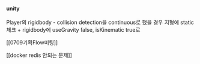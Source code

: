 
#### unity
Player의 rigidbody - collision detection을 continuous로 했을 경우 
지형에 static 체크 + rigidbody에 useGravity false, isKinematic true로

[[0709기획Flow미팅]]


[[docker redis 안되는 문제]]


